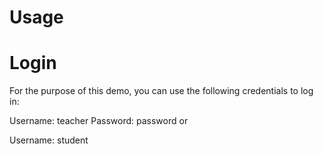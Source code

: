 # Usage
# Login
For the purpose of this demo, you can use the following credentials to log in:

Username: teacher
Password: password
or

Username: student
